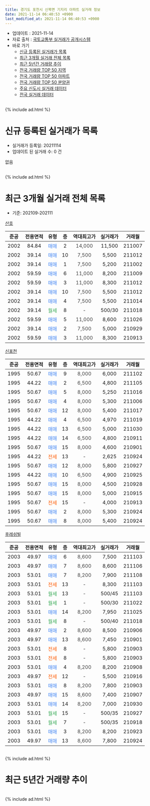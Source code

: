 ```yaml
---
title: 경기도 포천시 신북면 기지리 아파트 실거래 정보
date: 2021-11-14 06:40:53 +0900
last_modified_at: 2021-11-14 06:40:53 +0900
---
```


* 업데이트 : 2021-11-14
* 자료 출처 : [국토교통부 실거래가 공개시스템](http://rt.molit.go.kr)
* 바로 가기
    * [신규 등록된 실거래가 목록](#신규-등록된-실거래가-목록)
    * [최근 3개월 실거래 전체 목록](#최근-3개월-실거래-전체-목록)
    * [최근 5년간 거래량 추이](#최근-5년간-거래량-추이)
    * [전국 거래량 TOP 50 지역](https://inasie.github.io/apt-trade-info/최근-3개월-전국에서-가장-거래가-많이-발생한-지역)
    * [전국 거래량 TOP 50 아파트](https://inasie.github.io/apt-trade-info/최근-3개월-전국에서-가장-거래가-많이-발생한-아파트)
    * [전국 거래량 TOP 50 분양권](https://inasie.github.io/apt-trade-info/최근-3개월-전국에서-가장-거래가-많이-발생한-분양권)
    * [주요 신도시 실거래 데이터](https://inasie.github.io/apt-trade-info/주요-신도시)
    * [전국 실거래 데이터](https://inasie.github.io/apt-trade-info/전국)
<br>
{% include ad.html %}
<br>

# 신규 등록된 실거래가 목록
* 실거래가 등록일: 20211114
* 업데이트 된 실거래 수: 0 건

없음

<br>
{% include ad.html %}
<br>

# 최근 3개월 실거래 전체 목록
* 기준: 202109-202111


[산호](https://search.naver.com/search.naver?query=%EA%B2%BD%EA%B8%B0%EB%8F%84+%ED%8F%AC%EC%B2%9C%EC%8B%9C+%EC%8B%A0%EB%B6%81%EB%A9%B4+%EA%B8%B0%EC%A7%80%EB%A6%AC+%EC%82%B0%ED%98%B8)

|준공|전용면적|유형|층|역대최고가|실거래가|거래월|
|:---:|:---:|:---:|:---:|:---:|:---:|:---:|
|2002|84.84|<span style="color:#4285f3">매매</span>|2|<span style="color:#444444">14,000</span>|11,500|211007|
|2002|39.14|<span style="color:#4285f3">매매</span>|10|<span style="color:#444444">7,500</span>|5,500|211012|
|2002|39.14|<span style="color:#4285f3">매매</span>|1|<span style="color:#444444">7,500</span>|5,200|211002|
|2002|59.59|<span style="color:#4285f3">매매</span>|6|<span style="color:#444444">11,000</span>|8,200|211009|
|2002|59.59|<span style="color:#4285f3">매매</span>|3|<span style="color:#444444">11,000</span>|8,300|211012|
|2002|39.14|<span style="color:#4285f3">매매</span>|10|<span style="color:#444444">7,500</span>|5,500|211012|
|2002|39.14|<span style="color:#4285f3">매매</span>|4|<span style="color:#444444">7,500</span>|5,500|211014|
|2002|39.14|<span style="color:#34a853">월세</span>|8|<span style="color:#444444">-</span>|500/30|211018|
|2002|59.59|<span style="color:#4285f3">매매</span>|5|<span style="color:#444444">11,000</span>|8,600|211026|
|2002|39.14|<span style="color:#4285f3">매매</span>|2|<span style="color:#444444">7,500</span>|5,000|210929|
|2002|59.59|<span style="color:#4285f3">매매</span>|3|<span style="color:#444444">11,000</span>|8,300|210913|

[신포천](https://search.naver.com/search.naver?query=%EA%B2%BD%EA%B8%B0%EB%8F%84+%ED%8F%AC%EC%B2%9C%EC%8B%9C+%EC%8B%A0%EB%B6%81%EB%A9%B4+%EA%B8%B0%EC%A7%80%EB%A6%AC+%EC%8B%A0%ED%8F%AC%EC%B2%9C)

|준공|전용면적|유형|층|역대최고가|실거래가|거래월|
|:---:|:---:|:---:|:---:|:---:|:---:|:---:|
|1995|50.67|<span style="color:#4285f3">매매</span>|9|<span style="color:#444444">8,000</span>|6,000|211102|
|1995|44.22|<span style="color:#4285f3">매매</span>|2|<span style="color:#444444">6,500</span>|4,800|211105|
|1995|50.67|<span style="color:#4285f3">매매</span>|5|<span style="color:#444444">8,000</span>|5,250|211016|
|1995|50.67|<span style="color:#4285f3">매매</span>|4|<span style="color:#444444">8,000</span>|5,300|211006|
|1995|50.67|<span style="color:#4285f3">매매</span>|12|<span style="color:#444444">8,000</span>|5,400|211017|
|1995|44.22|<span style="color:#4285f3">매매</span>|4|<span style="color:#444444">6,500</span>|4,970|211019|
|1995|44.22|<span style="color:#4285f3">매매</span>|13|<span style="color:#444444">6,500</span>|5,000|211030|
|1995|44.22|<span style="color:#4285f3">매매</span>|14|<span style="color:#444444">6,500</span>|4,800|210911|
|1995|50.67|<span style="color:#4285f3">매매</span>|15|<span style="color:#444444">8,000</span>|4,600|210901|
|1995|44.22|<span style="color:#ff5a00">전세</span>|13|<span style="color:#444444">-</span>|2,625|210924|
|1995|50.67|<span style="color:#4285f3">매매</span>|12|<span style="color:#444444">8,000</span>|5,800|210927|
|1995|44.22|<span style="color:#4285f3">매매</span>|10|<span style="color:#444444">6,500</span>|4,900|210925|
|1995|50.67|<span style="color:#4285f3">매매</span>|15|<span style="color:#444444">8,000</span>|4,500|210928|
|1995|50.67|<span style="color:#4285f3">매매</span>|15|<span style="color:#444444">8,000</span>|5,000|210915|
|1995|50.67|<span style="color:#ff5a00">전세</span>|15|<span style="color:#444444">-</span>|4,000|210913|
|1995|50.67|<span style="color:#4285f3">매매</span>|2|<span style="color:#444444">8,000</span>|5,300|210924|
|1995|50.67|<span style="color:#4285f3">매매</span>|8|<span style="color:#444444">8,000</span>|5,400|210924|

[후레쉬빌](https://search.naver.com/search.naver?query=%EA%B2%BD%EA%B8%B0%EB%8F%84+%ED%8F%AC%EC%B2%9C%EC%8B%9C+%EC%8B%A0%EB%B6%81%EB%A9%B4+%EA%B8%B0%EC%A7%80%EB%A6%AC+%ED%9B%84%EB%A0%88%EC%89%AC%EB%B9%8C)

|준공|전용면적|유형|층|역대최고가|실거래가|거래월|
|:---:|:---:|:---:|:---:|:---:|:---:|:---:|
|2003|49.97|<span style="color:#4285f3">매매</span>|6|<span style="color:#444444">8,600</span>|7,500|211103|
|2003|49.97|<span style="color:#4285f3">매매</span>|7|<span style="color:#444444">8,600</span>|8,600|211106|
|2003|53.01|<span style="color:#4285f3">매매</span>|7|<span style="color:#444444">8,200</span>|7,900|211108|
|2003|53.01|<span style="color:#ff5a00">전세</span>|13|<span style="color:#444444">-</span>|8,300|211103|
|2003|53.01|<span style="color:#34a853">월세</span>|13|<span style="color:#444444">-</span>|500/45|211103|
|2003|53.01|<span style="color:#34a853">월세</span>|1|<span style="color:#444444">-</span>|500/30|211022|
|2003|53.01|<span style="color:#4285f3">매매</span>|14|<span style="color:#444444">8,200</span>|7,950|211025|
|2003|53.01|<span style="color:#34a853">월세</span>|8|<span style="color:#444444">-</span>|500/40|211018|
|2003|49.97|<span style="color:#4285f3">매매</span>|2|<span style="color:#444444">8,600</span>|8,500|210906|
|2003|49.97|<span style="color:#4285f3">매매</span>|13|<span style="color:#444444">8,600</span>|7,450|210901|
|2003|53.01|<span style="color:#ff5a00">전세</span>|8|<span style="color:#444444">-</span>|5,800|210903|
|2003|53.01|<span style="color:#ff5a00">전세</span>|8|<span style="color:#444444">-</span>|5,800|210903|
|2003|53.01|<span style="color:#4285f3">매매</span>|4|<span style="color:#444444">8,200</span>|8,200|210908|
|2003|49.97|<span style="color:#ff5a00">전세</span>|12|<span style="color:#444444">-</span>|5,500|210916|
|2003|53.01|<span style="color:#4285f3">매매</span>|8|<span style="color:#444444">8,200</span>|7,800|210903|
|2003|49.97|<span style="color:#4285f3">매매</span>|15|<span style="color:#444444">8,600</span>|7,400|210907|
|2003|53.01|<span style="color:#4285f3">매매</span>|14|<span style="color:#444444">8,200</span>|7,000|210930|
|2003|53.01|<span style="color:#34a853">월세</span>|15|<span style="color:#444444">-</span>|500/35|210927|
|2003|53.01|<span style="color:#34a853">월세</span>|7|<span style="color:#444444">-</span>|500/35|210918|
|2003|53.01|<span style="color:#4285f3">매매</span>|3|<span style="color:#444444">8,200</span>|8,200|210923|
|2003|49.97|<span style="color:#4285f3">매매</span>|13|<span style="color:#444444">8,600</span>|7,800|210924|


<br>
{% include ad.html %}
<br>

# 최근 5년간 거래량 추이


<div style="width:100%;">
    <canvas id="deal_progress" height="200"></canvas>
</div>

<script>
new Chart(document.getElementById("deal_progress"), {
    type: 'line',
    data: {
        labels: ['201611','201612','201701','201702','201703','201704','201705','201706','201707','201708','201709','201710','201711','201712','201801','201802','201803','201804','201805','201806','201807','201808','201809','201810','201811','201812','201901','201902','201903','201904','201905','201906','201907','201908','201909','201910','201911','201912','202001','202002','202003','202004','202005','202006','202007','202008','202009','202010','202011','202012','202101','202102','202103','202104','202105','202106','202107','202108','202109','202110','202111'],
        datasets: [{
            label: '매매',
            pointRadius: 1,
            data: [10, 6, 4, 8, 12, 5, 8, 12, 12, 9, 3, 15, 5, 4, 3, 2, 9, 7, 5, 10, 5, 5, 6, 5, 3, 1, 3, 4, 7, 8, 3, 4, 3, 3, 8, 7, 7, 5, 5, 7, 9, 8, 8, 3, 7, 10, 8, 5, 11, 15, 8, 8, 17, 42, 29, 25, 16, 14, 18, 14, 5],
            borderColor: "rgba(255, 201, 14, 1)",
            backgroundColor: "rgba(255, 201, 14, 0.5)",
            fill: false,
            lineTension: 0
        },{
            label: '전월세',
            pointRadius: 1,
            data: [8, 6, 4, 7, 8, 7, 4, 10, 5, 4, 5, 4, 9, 2, 6, 5, 5, 6, 3, 8, 10, 4, 10, 8, 3, 7, 5, 10, 9, 1, 9, 2, 4, 10, 9, 8, 5, 2, 11, 11, 7, 8, 5, 6, 8, 9, 7, 6, 5, 7, 8, 2, 4, 13, 16, 8, 6, 6, 7, 3, 2],
            borderColor: "rgba(0, 141, 185, 1)",
            backgroundColor: "rgba(0, 141, 185, 0.5)",
            fill: false,
            lineTension: 0
        }
        ]
    },
    options: {
        responsive: true,
        title: {
            display: false
        },
        tooltips: {
            mode: 'index',
            intersect: false
        },
        hover: {
            mode: 'nearest',
            intersect: true
        },
        scales: {
            xAxes: [{
                display: true,
                scaleLabel: {
                    display: true,
                    labelString: '년/월'
                }
            }],
            yAxes: [{
                display: true,
                ticks: {
                    suggestedMin: 0,
                },
                scaleLabel: {
                    display: true,
                    labelString: '실거래 수'
                }
            }]
        }
    }
});

</script>


<br>
{% include ad.html %}
<br>

